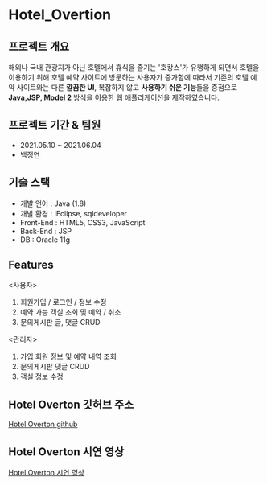 # Hotel_Overtion

## 프로젝트 개요
해외나 국내 관광지가 아닌 호텔에서 휴식을 즐기는 '호캉스'가 유행하게 되면서 호텔을 이용하기 위해 호텔 예약 사이트에 방문하는 사용자가 증가함에 따라서
기존의 호텔 예약 사이트와는 다른 **깔끔한 UI**, 복잡하지 않고 **사용하기 쉬운 기능**들을 중점으로 **Java,JSP, Model 2** 방식을 이용한 웹 애플리케이션을 제작하였습니다.

## 프로젝트 기간 & 팀원
- 2021.05.10 ~ 2021.06.04
- 백정연

## 기술 스택
- 개발 언어 : Java (1.8)
- 개발 환경 : IEclipse, sqldeveloper
- Front-End : HTML5, CSS3, JavaScript
- Back-End : JSP
- DB : Oracle 11g

## Features   
<사용자>    
1. 회원가입 / 로그인 / 정보 수정
2. 예약 가능 객실 조회 및 예약 / 취소
3. 문의게시판 글, 댓글 CRUD   

<관리자>     
1. 가입 회원 정보 및 예약 내역 조회
2. 문의게시판 댓글 CRUD
3. 객실 정보 수정

## Hotel Overton 깃허브 주소
[Hotel Overton github](https://github.com/raccoon-ccoder/Hotel_Overtion)

## Hotel Overton 시연 영상
[Hotel Overton 시연 영상](https://www.youtube.com/watch?v=PJpfRKv6jrk)




